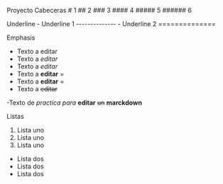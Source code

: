 Proyecto
Cabeceras 
		# 1
		## 2
	    ### 3
		#### 4
		##### 5
		###### 6
	
Underline 
	- Underline 1
	--------------
	- Underline 2 
	==============
		
Emphasis
	
- Texto a editar
- Texto a _editar_
- Texto a *editar*
- Texto a **editar**     =
- Texto a __editar__ 	 =
- Texto a ~~editar~~
		
-Texto de _practica_ *para* __editar__ ~~un~~ **marckdown**

Listas

1. Lista uno
2. Lista uno 
3. Lista uno

- Lista dos
- Lista dos
- Lista dos